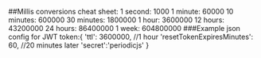 ##Millis conversions cheat sheet:
1 second: 1000
1 minute: 60000
10 minutes: 600000
30 minutes: 1800000
1 hour: 3600000
12 hours: 43200000
24 hours: 86400000
1 week: 604800000
###Example json config for JWT
token:{
  'ttl': 3600000, //1 hour
    'resetTokenExpiresMinutes': 60, //20 minutes later
    'secret':'periodicjs'
}
